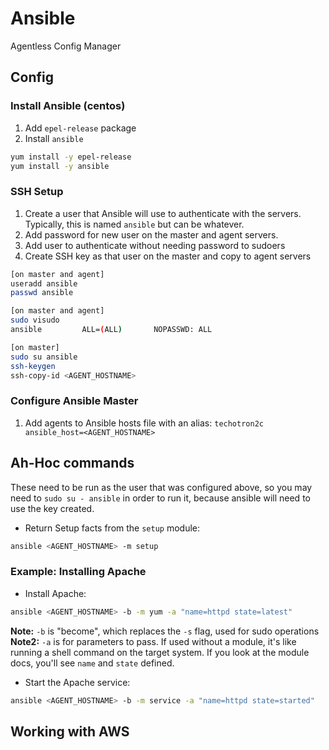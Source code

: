 # Ansible

Agentless Config Manager

## Config

### Install Ansible (centos)

1. Add `epel-release` package
2. Install `ansible`

```bash
yum install -y epel-release
yum install -y ansible
```

### SSH Setup

1. Create a user that Ansible will use to authenticate with the servers. Typically, this is named `ansible` but can be whatever.
2. Add password for new user on the master and agent servers.
3. Add user to authenticate without needing password to sudoers
4. Create SSH key as that user on the master and copy to agent servers

```bash
[on master and agent]
useradd ansible
passwd ansible

[on master and agent]
sudo visudo
ansible         ALL=(ALL)       NOPASSWD: ALL

[on master]
sudo su ansible
ssh-keygen
ssh-copy-id <AGENT_HOSTNAME>
```

### Configure Ansible Master

1. Add agents to Ansible hosts file with an alias: `techotron2c ansible_host=<AGENT_HOSTNAME>`

## Ah-Hoc commands

These need to be run as the user that was configured above, so you may need to `sudo su - ansible` in order to run it, because ansible will need to use the key created.

- Return Setup facts from the `setup` module:

```bash
ansible <AGENT_HOSTNAME> -m setup
```

### Example: Installing Apache

- Install Apache:

```bash
ansible <AGENT_HOSTNAME> -b -m yum -a "name=httpd state=latest"
```

**Note:** `-b` is "become", which replaces the `-s` flag, used for sudo operations
**Note2:** `-a` is for parameters to pass. If used without a module, it's like running a shell command on the target system. If you look at the module docs, you'll see `name` and `state` defined.

- Start the Apache service:

```bash
ansible <AGENT_HOSTNAME> -b -m service -a "name=httpd state=started"
```

## Working with AWS

